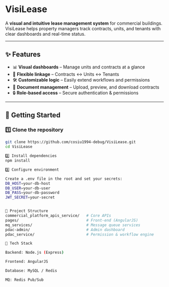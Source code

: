 # VisiLease

A **visual and intuitive lease management system** for commercial buildings.  
VisiLease helps property managers track contracts, units, and tenants with clear dashboards and real-time status.

---

## ✨ Features
- 📊 **Visual dashboards** – Manage units and contracts at a glance  
- 🔗 **Flexible linkage** – Contracts ↔ Units ↔ Tenants  
- 🛠️ **Customizable logic** – Easily extend workflows and permissions  
- 📄 **Document management** – Upload, preview, and download contracts  
- 🔒 **Role-based access** – Secure authentication & permissions

---

## 🚀 Getting Started

### 1️⃣ Clone the repository
```bash
git clone https://github.com/cosiu1994-debug/VisiLease.git
cd VisiLease

2️⃣ Install dependencies
npm install

3️⃣ Configure environment

Create a .env file in the root and set your secrets:
DB_HOST=your-db-host
DB_USER=your-db-user
DB_PASS=your-db-password
JWT_SECRET=your-secret


📁 Project Structure
commercial_platform_apis_service/   # Core APIs
pages/                              # Front-end (AngularJS)
mq_services/                        # Message queue services
pdac-admin/                         # Admin dashboard
pdac_service/                       # Permission & workflow engine

🧰 Tech Stack

Backend: Node.js (Express)

Frontend: AngularJS

Database: MySQL / Redis

MQ: Redis Pub/Sub